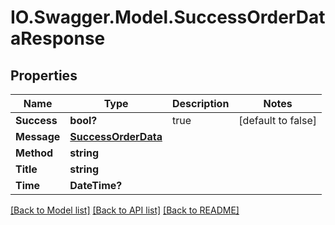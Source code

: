 # IO.Swagger.Model.SuccessOrderDataResponse
## Properties

Name | Type | Description | Notes
------------ | ------------- | ------------- | -------------
**Success** | **bool?** | true | [default to false]
**Message** | [**SuccessOrderData**](SuccessOrderData.md) |  | 
**Method** | **string** |  | 
**Title** | **string** |  | 
**Time** | **DateTime?** |  | 

[[Back to Model list]](../README.md#documentation-for-models) [[Back to API list]](../README.md#documentation-for-api-endpoints) [[Back to README]](../README.md)

